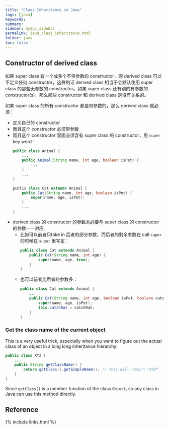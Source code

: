 ```yaml
---
title: "Class Inheritance in Java"
tags: [java]
keywords:
summary:
sidebar: mydoc_sidebar
permalink: java_class_inheritance.html
folder: java
toc: false
---
```


## Constructor of derived class
如果 super class 有一个或多个不带参数的 constructor，则 derived class 可以不定义任何 constructor，这样的话 derived class 相当于会默认使用 super class 的那些无参数的 constructor。如果 super class 还有别的有参数的 constructor(s)，那么那些 constructor 和 derived class 是没有关系的。

如果 super class 的所有 constructor 都是带参数的，那么 derived class 就必须：
* 定义自己的 constructor
* 而且这个 constructor 必须带参数
* 而且这个 constructor 里面必须含有 super class 的 constructor，用 `super` key word：
  ```java
  public class Animal {
      ...
      public Animal(String name, int age, boolean isPet) {
          ...
      }
      ...
  }
  ```
  ```java
  publis class Cat extends Animal {
      public Cat(String name, int age, boolean isPet) {
          super(name, age, isPet);
      }
      ...
  }
  ```
* derived class 的 constructor 的参数未必要与 super class 的 constructor 的参数一一对应,
  * 比如可以前者只take in 后者的部分参数，而后者的剩余参数在 call `super` 的时候在 `super` 里写定：
    ```java
    public class Cat extends Animal {
        public Cat(String name, int age) {
            super(name, age, true);
        }
    }
    ```
  * 也可以前者比后者的参数多：
    ```java
    public class Cat extends Animal {
        ...
        public Cat(String name, int age, boolean isPet, boolean catchRat) {
            super(name, age, isPet);
            this.catchRat = catchRat;
        }
    }
    ```

### Get the class name of the current object
This is a very useful trick, especially when you want to figure out the actual class of an object in a long long inheritance hierarchy:
```java
public class XYZ {
    ...
    public String getClassName() {
        return getClass().getSimpleName(); // this will return "XYZ"
    }
}
```
Since `getClass()` is a member function of the class `Object`, so any class in Java can use this method directly. 

## Reference



{% include links.html %}

